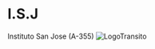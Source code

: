 # I.S.J
 Instituto San Jose (A-355)
![LogoTransito](https://user-images.githubusercontent.com/105904708/181840473-94dd4538-70b8-43e7-ae25-cfb7c71310cc.png)
